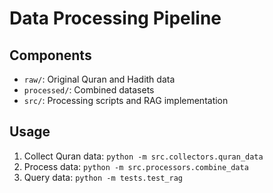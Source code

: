 # Data Processing Pipeline

## Components
- `raw/`: Original Quran and Hadith data
- `processed/`: Combined datasets
- `src/`: Processing scripts and RAG implementation

## Usage
1. Collect Quran data: `python -m src.collectors.quran_data`
2. Process data: `python -m src.processors.combine_data`
3. Query data: `python -m tests.test_rag`